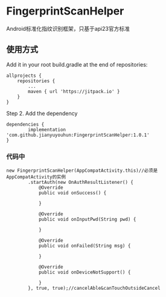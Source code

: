 # FingerprintScanHelper
Android标准化指纹识别框架，只基于api23官方标准

## 使用方式

Add it in your root build.gradle at the end of repositories:

	allprojects {
		repositories {
			...
			maven { url 'https://jitpack.io' }
		}
	}

Step 2. Add the dependency

	dependencies {
	        implementation 'com.github.jianyuyouhun:FingerprintScanHelper:1.0.1'
	}

### 代码中

    new FingerprintScanHelper(AppCompatActivity.this)//必须是AppCompatActivity的实例
            .startAuth(new OnAuthResultListener() {
                @Override
                public void onSuccess() {

                }

                @Override
                public void onInputPwd(String pwd) {

                }

                @Override
                public void onFailed(String msg) {

                }

                @Override
                public void onDeviceNotSupport() {

                }
            }, true, true);//cancelAble&canTouchOutsideCancel